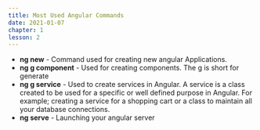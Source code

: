 ```yaml
---
title: Most Used Angular Commands
date: 2021-01-07
chapter: 1
lesson: 2
---
```


* **ng new** - Command used for creating new angular Applications.
* **ng g component** - Used for creating components. The g is short for generate
* **ng g service** - Used to create services in Angular. A service is a class created to be used for a specific or well defined purpose in Angular. For example; creating a service for a shopping cart or a class to maintain all your database connections.
* **ng serve** - Launching your angular server

